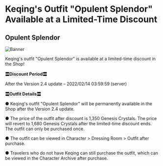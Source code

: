 # Keqing's Outfit "Opulent Splendor" Available at a Limited-Time Discount
## Opulent Splendor
![Banner](https://uploadstatic-sea.mihoyo.com/announcement/2021/12/16/cb0bb0115a23099a707e5877ddfddc12_3214236339439483224.jpg)

Keqing's outfit "Opulent Splendor" is available at a limited-time discount in the Shop!

**〓Discount Period〓**

After the Version 2.4 update – 2022/02/14 03:59:59 (server)

**〓Outfit Details〓**

● Keqing's outfit "Opulent Splendor" will be permanently available in the Shop after the Version 2.4 update.

● The price of the outfit after discount is 1,350 Genesis Crystals. The price will revert to 1,680 Genesis Crystals after the limited-time discount ends. The outfit can only be purchased once.

● The outfit can be viewed in Character > Dressing Room > Outfit after purchase.

● Travelers who do not have Keqing can still purchase the outfit, which can be viewed in the Character Archive after purchase.
